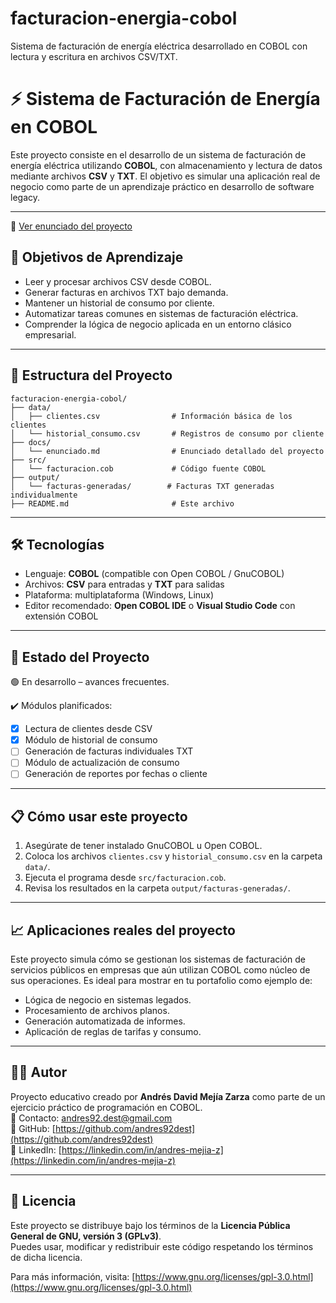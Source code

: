 # facturacion-energia-cobol
Sistema de facturación de energía eléctrica desarrollado en COBOL con lectura y escritura en archivos CSV/TXT.
# ⚡ Sistema de Facturación de Energía en COBOL

Este proyecto consiste en el desarrollo de un sistema de facturación de energía eléctrica utilizando **COBOL**, con almacenamiento y lectura de datos mediante archivos **CSV** y **TXT**. El objetivo es simular una aplicación real de negocio como parte de un aprendizaje práctico en desarrollo de software legacy.

---
🔗 [Ver enunciado del proyecto](docs/enunciado.md)

## 🎯 Objetivos de Aprendizaje

- Leer y procesar archivos CSV desde COBOL.
- Generar facturas en archivos TXT bajo demanda.
- Mantener un historial de consumo por cliente.
- Automatizar tareas comunes en sistemas de facturación eléctrica.
- Comprender la lógica de negocio aplicada en un entorno clásico empresarial.

---

## 📂 Estructura del Proyecto

```
facturacion-energia-cobol/
├── data/
│   ├── clientes.csv                # Información básica de los clientes
│   └── historial_consumo.csv       # Registros de consumo por cliente
├── docs/
│   └── enunciado.md                # Enunciado detallado del proyecto
├── src/
│   └── facturacion.cob             # Código fuente COBOL
├── output/
│   └── facturas-generadas/        # Facturas TXT generadas individualmente
├── README.md                       # Este archivo
```

---

## 🛠 Tecnologías

- Lenguaje: **COBOL** (compatible con Open COBOL / GnuCOBOL)
- Archivos: **CSV** para entradas y **TXT** para salidas
- Plataforma: multiplataforma (Windows, Linux)
- Editor recomendado: **Open COBOL IDE** o **Visual Studio Code** con extensión COBOL

---

## 🚦 Estado del Proyecto

🟢 En desarrollo – avances frecuentes.

✔️ Módulos planificados:
- [x] Lectura de clientes desde CSV
- [x] Módulo de historial de consumo
- [ ] Generación de facturas individuales TXT
- [ ] Módulo de actualización de consumo
- [ ] Generación de reportes por fechas o cliente

---

## 📋 Cómo usar este proyecto

1. Asegúrate de tener instalado GnuCOBOL u Open COBOL.
2. Coloca los archivos `clientes.csv` y `historial_consumo.csv` en la carpeta `data/`.
3. Ejecuta el programa desde `src/facturacion.cob`.
4. Revisa los resultados en la carpeta `output/facturas-generadas/`.

---

## 📈 Aplicaciones reales del proyecto

Este proyecto simula cómo se gestionan los sistemas de facturación de servicios públicos en empresas que aún utilizan COBOL como núcleo de sus operaciones. Es ideal para mostrar en tu portafolio como ejemplo de:

- Lógica de negocio en sistemas legados.
- Procesamiento de archivos planos.
- Generación automatizada de informes.
- Aplicación de reglas de tarifas y consumo.

---

## 🧑‍💻 Autor

Proyecto educativo creado por **Andrés David Mejía Zarza** como parte de un ejercicio práctico de programación en COBOL.  
📧 Contacto: andres92.dest@gmail.com  
🔗 GitHub: [https://github.com/andres92dest](https://github.com/andres92dest)  
🔗 LinkedIn: [https://linkedin.com/in/andres-mejia-z](https://linkedin.com/in/andres-mejia-z)

---

## 📝 Licencia

Este proyecto se distribuye bajo los términos de la **Licencia Pública General de GNU, versión 3 (GPLv3)**.  
Puedes usar, modificar y redistribuir este código respetando los términos de dicha licencia.

Para más información, visita: [https://www.gnu.org/licenses/gpl-3.0.html](https://www.gnu.org/licenses/gpl-3.0.html)
